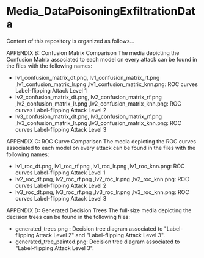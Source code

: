 # Media_DataPoisoningExfiltrationData

Content of this repository is organized as follows...

APPENDIX B: Confusion Matrix Comparison
The media depicting the Confusion Matrix associated to each model on every attack can be found in the files with the following names:
  + lv1_confusion_matrix_dt.png, lv1_confusion_matrix_rf.png ,lv1_confusion_matrix_lr.png ,lv1_confusion_matrix_knn.png: ROC curves Label-flipping Attack Level 1
  + lv2_confusion_matrix_dt.png, lv2_confusion_matrix_rf.png ,lv2_confusion_matrix_lr.png ,lv2_confusion_matrix_knn.png: ROC curves Label-flipping Attack Level 2
  + lv3_confusion_matrix_dt.png, lv3_confusion_matrix_rf.png ,lv3_confusion_matrix_lr.png ,lv3_confusion_matrix_knn.png: ROC curves Label-flipping Attack Level 3

APPENDIX C: ROC Curve Comparison
The media depicting the ROC curves associated to each model on every attack can be found in the files with the following names:
  + lv1_roc_dt.png, lv1_roc_rf.png ,lv1_roc_lr.png ,lv1_roc_knn.png: ROC curves Label-flipping Attack Level 1
  + lv2_roc_dt.png, lv2_roc_rf.png ,lv2_roc_lr.png ,lv2_roc_knn.png: ROC curves Label-flipping Attack Level 2
  + lv3_roc_dt.png, lv3_roc_rf.png ,lv3_roc_lr.png ,lv3_roc_knn.png: ROC curves Label-flipping Attack Level 3

APPENDIX D: Generated Decision Trees
The full-size media depicting the decision trees can be found in the following files:
  + generated_trees.png : Decision tree diagram associated to "Label-flipping Attack Level 2" and "Label-flipping Attack Level 3".
  + generated_tree_painted.png: Decision tree diagram associated to "Label-flipping Attack Level 3".
